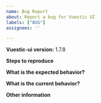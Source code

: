 ```yaml
---
name: Bug Report
about: Report a bug for Vuestic UI
labels: ["BUG"]
assignees: ''

---
```


**Vuestic-ui version:** 1.7.8

**Steps to reproduce**

**What is the expected behavior?**

**What is the current behavior?**

**Other information**
